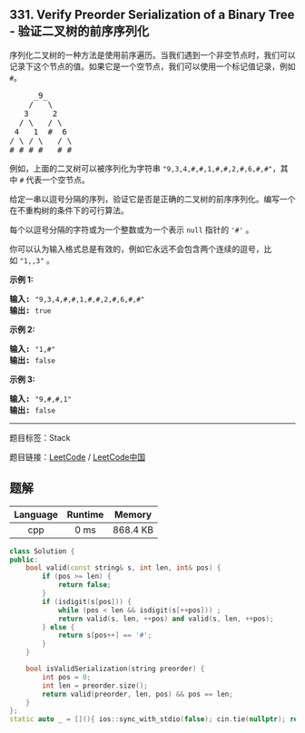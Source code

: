 ## 331. Verify Preorder Serialization of a Binary Tree - 验证二叉树的前序序列化

<!--If you want to use the English description, use `question.content` instead-->

<p>序列化二叉树的一种方法是使用前序遍历。当我们遇到一个非空节点时，我们可以记录下这个节点的值。如果它是一个空节点，我们可以使用一个标记值记录，例如 <code>#</code>。</p>

<pre>     _9_
    /   \
   3     2
  / \   / \
 4   1  #  6
/ \ / \   / \
# # # #   # #
</pre>

<p>例如，上面的二叉树可以被序列化为字符串 <code>&quot;9,3,4,#,#,1,#,#,2,#,6,#,#&quot;</code>，其中 <code>#</code> 代表一个空节点。</p>

<p>给定一串以逗号分隔的序列，验证它是否是正确的二叉树的前序序列化。编写一个在不重构树的条件下的可行算法。</p>

<p>每个以逗号分隔的字符或为一个整数或为一个表示 <code>null</code> 指针的 <code>&#39;#&#39;</code> 。</p>

<p>你可以认为输入格式总是有效的，例如它永远不会包含两个连续的逗号，比如&nbsp;<code>&quot;1,,3&quot;</code> 。</p>

<p><strong>示例 1:</strong></p>

<pre><strong>输入: </strong><code>&quot;9,3,4,#,#,1,#,#,2,#,6,#,#&quot;</code>
<strong>输出: </strong><code>true</code></pre>

<p><strong>示例&nbsp;2:</strong></p>

<pre><strong>输入: </strong><code>&quot;1,#&quot;</code>
<strong>输出: </strong><code>false</code>
</pre>

<p><strong>示例 3:</strong></p>

<pre><strong>输入: </strong><code>&quot;9,#,#,1&quot;</code>
<strong>输出: </strong><code>false</code></pre>



-----

题目标签：Stack

题目链接：[LeetCode](https://leetcode.com/problems/verify-preorder-serialization-of-a-binary-tree/description/)  /  [LeetCode中国](https://leetcode-cn.com/problems/verify-preorder-serialization-of-a-binary-tree/description/)

## 题解



| Language | Runtime | Memory |
|:---:|:---:|:---:|
| cpp  | 0  ms | 868.4 KB |

```cpp
class Solution {
public:
    bool valid(const string& s, int len, int& pos) {
        if (pos >= len) {
            return false;
        }
        if (isdigit(s[pos])) {
            while (pos < len && isdigit(s[++pos])) ;
            return valid(s, len, ++pos) and valid(s, len, ++pos);
        } else {
            return s[pos++] == '#';
        }
    }

    bool isValidSerialization(string preorder) {
        int pos = 0;
        int len = preorder.size();
        return valid(preorder, len, pos) && pos == len;
    }
};
static auto _ = [](){ ios::sync_with_stdio(false); cin.tie(nullptr); return 0; }();
```
